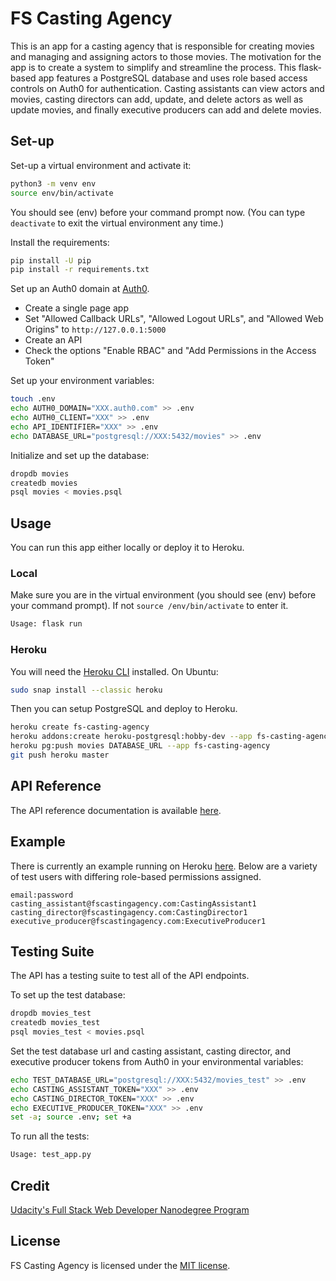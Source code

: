 # FS Casting Agency

This is an app for a casting agency that is responsible for creating movies and managing and assigning actors to those movies. The motivation for the app is to create a system to simplify and streamline the process. This flask-based app features a PostgreSQL database and uses role based access controls on Auth0 for authentication. Casting assistants can view actors and movies, casting directors can add, update, and delete actors as well as update movies, and finally executive producers can add and delete movies.

## Set-up

Set-up a virtual environment and activate it:

```bash
python3 -m venv env
source env/bin/activate
```

You should see (env) before your command prompt now. (You can type `deactivate` to exit the virtual environment any time.)

Install the requirements:

```bash
pip install -U pip
pip install -r requirements.txt
```

Set up an Auth0 domain at [Auth0](https://auth0.com/).

- Create a single page app
- Set "Allowed Callback URLs", "Allowed Logout URLs", and "Allowed Web Origins" to `http://127.0.0.1:5000`
- Create an API
- Check the options "Enable RBAC" and "Add Permissions in the Access Token"

Set up your environment variables:

```bash
touch .env
echo AUTH0_DOMAIN="XXX.auth0.com" >> .env
echo AUTH0_CLIENT="XXX" >> .env
echo API_IDENTIFIER="XXX" >> .env
echo DATABASE_URL="postgresql://XXX:5432/movies" >> .env
```

Initialize and set up the database:

```bash
dropdb movies
createdb movies
psql movies < movies.psql
```

## Usage

You can run this app either locally or deploy it to Heroku.

### Local

Make sure you are in the virtual environment (you should see (env) before your command prompt). If not `source /env/bin/activate` to enter it.

```bash
Usage: flask run
```

### Heroku

You will need the [Heroku CLI](https://devcenter.heroku.com/articles/heroku-cli) installed. On Ubuntu:

```bash
sudo snap install --classic heroku
```

Then you can setup PostgreSQL and deploy to Heroku.

```bash
heroku create fs-casting-agency
heroku addons:create heroku-postgresql:hobby-dev --app fs-casting-agency
heroku pg:push movies DATABASE_URL --app fs-casting-agency
git push heroku master
```

## API Reference

The API reference documentation is available [here](https://documenter.getpostman.com/view/10868159/SzfDxQmn?version=latest).

## Example

There is currently an example running on Heroku [here](https://fs-casting-agency.herokuapp.com/). Below are a variety of test users with differing role-based permissions assigned.

```csv
email:password
casting_assistant@fscastingagency.com:CastingAssistant1
casting_director@fscastingagency.com:CastingDirector1
executive_producer@fscastingagency.com:ExecutiveProducer1
```

## Testing Suite

The API has a testing suite to test all of the API endpoints.

To set up the test database:

```bash
dropdb movies_test
createdb movies_test
psql movies_test < movies.psql
```

Set the test database url and casting assistant, casting director, and executive producer tokens from Auth0 in your environmental variables:

```bash
echo TEST_DATABASE_URL="postgresql://XXX:5432/movies_test" >> .env
echo CASTING_ASSISTANT_TOKEN="XXX" >> .env
echo CASTING_DIRECTOR_TOKEN="XXX" >> .env
echo EXECUTIVE_PRODUCER_TOKEN="XXX" >> .env
set -a; source .env; set +a
```

To run all the tests:

```bash
Usage: test_app.py
```

## Credit

[Udacity's Full Stack Web Developer Nanodegree Program](https://www.udacity.com/course/full-stack-web-developer-nanodegree--nd0044)

## License

FS Casting Agency is licensed under the [MIT license](https://github.com/danrneal/fs-casting-agency/blob/master/LICENSE).
